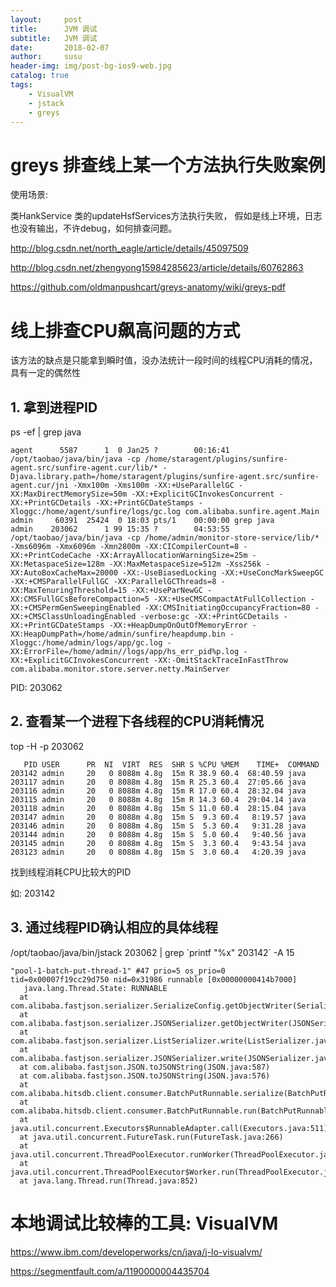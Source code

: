 ```yaml
---
layout:     post
title:      JVM 调试
subtitle:   JVM 调试
date:       2018-02-07
author:     susu
header-img: img/post-bg-ios9-web.jpg
catalog: true
tags:
    - VisualVM
    - jstack
    - greys
---
```


# greys 排查线上某一个方法执行失败案例

使用场景: 

类HankService 类的updateHsfServices方法执行失败， 假如是线上环境，日志也没有输出，不许debug，如何排查问题。

http://blog.csdn.net/north_eagle/article/details/45097509

http://blog.csdn.net/zhengyong15984285623/article/details/60762863

https://github.com/oldmanpushcart/greys-anatomy/wiki/greys-pdf

# 线上排查CPU飙高问题的方式

该方法的缺点是只能拿到瞬时值，没办法统计一段时间的线程CPU消耗的情况，具有一定的偶然性

## 1. 拿到进程PID

ps -ef | grep java

```
agent      5587      1  0 Jan25 ?        00:16:41 /opt/taobao/java/bin/java -cp /home/staragent/plugins/sunfire-agent.src/sunfire-agent.cur/lib/* -Djava.library.path=/home/staragent/plugins/sunfire-agent.src/sunfire-agent.cur/jni -Xmx100m -Xms100m -XX:+UseParallelGC -XX:MaxDirectMemorySize=50m -XX:+ExplicitGCInvokesConcurrent -XX:+PrintGCDetails -XX:+PrintGCDateStamps -Xloggc:/home/agent/sunfire/logs/gc.log com.alibaba.sunfire.agent.Main
admin     60391  25424  0 18:03 pts/1    00:00:00 grep java
admin    203062      1 99 15:35 ?        04:53:55 /opt/taobao/java/bin/java -cp /home/admin/monitor-store-service/lib/* -Xms6096m -Xmx6096m -Xmn2800m -XX:CICompilerCount=8 -XX:+PrintCodeCache -XX:ArrayAllocationWarningSize=25m -XX:MetaspaceSize=128m -XX:MaxMetaspaceSize=512m -Xss256k -XX:AutoBoxCacheMax=20000 -XX:-UseBiasedLocking -XX:+UseConcMarkSweepGC -XX:+CMSParallelFullGC -XX:ParallelGCThreads=8 -XX:MaxTenuringThreshold=15 -XX:+UseParNewGC -XX:CMSFullGCsBeforeCompaction=5 -XX:+UseCMSCompactAtFullCollection -XX:+CMSPermGenSweepingEnabled -XX:CMSInitiatingOccupancyFraction=80 -XX:+CMSClassUnloadingEnabled -verbose:gc -XX:+PrintGCDetails -XX:+PrintGCDateStamps -XX:+HeapDumpOnOutOfMemoryError -XX:HeapDumpPath=/home/admin/sunfire/heapdump.bin -Xloggc:/home/admin/logs/app/gc.log -XX:ErrorFile=/home/admin//logs/app/hs_err_pid%p.log -XX:+ExplicitGCInvokesConcurrent -XX:-OmitStackTraceInFastThrow com.alibaba.monitor.store.server.netty.MainServer
```
PID: 203062

## 2. 查看某一个进程下各线程的CPU消耗情况

top -H -p 203062

```
   PID USER      PR  NI  VIRT  RES  SHR S %CPU %MEM    TIME+  COMMAND
203142 admin     20   0 8088m 4.8g  15m R 38.9 60.4  68:40.59 java
203117 admin     20   0 8088m 4.8g  15m R 25.3 60.4  27:05.66 java
203116 admin     20   0 8088m 4.8g  15m R 17.0 60.4  28:32.04 java
203115 admin     20   0 8088m 4.8g  15m R 14.3 60.4  29:04.14 java
203118 admin     20   0 8088m 4.8g  15m S 11.0 60.4  28:15.04 java
203147 admin     20   0 8088m 4.8g  15m S  9.3 60.4   8:19.57 java
203146 admin     20   0 8088m 4.8g  15m S  5.3 60.4   9:31.28 java
203144 admin     20   0 8088m 4.8g  15m S  5.0 60.4   9:40.56 java
203145 admin     20   0 8088m 4.8g  15m S  3.3 60.4   9:43.54 java
203123 admin     20   0 8088m 4.8g  15m S  3.0 60.4   4:20.39 java
```

找到线程消耗CPU比较大的PID

如: 203142

## 3. 通过线程PID确认相应的具体线程

/opt/taobao/java/bin/jstack 203062 | grep \`printf "%x" 203142\` -A 15

```
"pool-1-batch-put-thread-1" #47 prio=5 os_prio=0 tid=0x00007f19cc29d750 nid=0x31986 runnable [0x00000000414b7000]
   java.lang.Thread.State: RUNNABLE
  at com.alibaba.fastjson.serializer.SerializeConfig.getObjectWriter(SerializeConfig.java:400)
  at com.alibaba.fastjson.serializer.JSONSerializer.getObjectWriter(JSONSerializer.java:359)
  at com.alibaba.fastjson.serializer.ListSerializer.write(ListSerializer.java:129)
  at com.alibaba.fastjson.serializer.JSONSerializer.write(JSONSerializer.java:278)
  at com.alibaba.fastjson.JSON.toJSONString(JSON.java:587)
  at com.alibaba.fastjson.JSON.toJSONString(JSON.java:576)
  at com.alibaba.hitsdb.client.consumer.BatchPutRunnable.serialize(BatchPutRunnable.java:244)
  at com.alibaba.hitsdb.client.consumer.BatchPutRunnable.run(BatchPutRunnable.java:167)
  at java.util.concurrent.Executors$RunnableAdapter.call(Executors.java:511)
  at java.util.concurrent.FutureTask.run(FutureTask.java:266)
  at java.util.concurrent.ThreadPoolExecutor.runWorker(ThreadPoolExecutor.java:1152)
  at java.util.concurrent.ThreadPoolExecutor$Worker.run(ThreadPoolExecutor.java:627)
  at java.lang.Thread.run(Thread.java:852)
```

# 本地调试比较棒的工具: VisualVM

https://www.ibm.com/developerworks/cn/java/j-lo-visualvm/

https://segmentfault.com/a/1190000004435704




